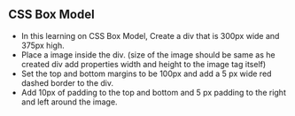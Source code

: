 ##  CSS Box Model

- In this learning on CSS Box Model, Create a div that is 300px wide and 375px high.
- Place a image inside the div.  (size of the image should be same as he created div add properties width and height to the image tag itself)
- Set the top and bottom margins to be 100px and add a 5 px wide red dashed border to the div.
- Add 10px of padding to the top and bottom and 5 px padding to the right and left around the image.